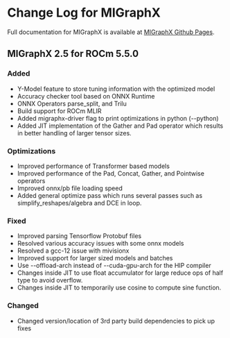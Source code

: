 # Change Log for MIGraphX

Full documentation for MIGraphX is available at [MIGraphX Github Pages](https://rocmsoftwareplatform.github.io/AMDMIGraphX/doc/html/).

## MIGraphX 2.5 for ROCm 5.5.0

### Added
- Y-Model feature to store tuning information with the optimized model
- Accuracy checker tool based on ONNX Runtime
- ONNX Operators parse_split, and Trilu 
- Build support for ROCm MLIR
- Added migraphx-driver flag to print optimizations in python (--python)
- Added JIT implementation of the Gather and Pad operator which results in better handling of larger tensor sizes.


### Optimizations
- Improved performance of Transformer based models
- Improved performance of the Pad, Concat, Gather, and Pointwise operators
- Improved onnx/pb file loading speed
- Added general optimize pass which runs several passes such as simplify_reshapes/algebra and DCE in loop.


### Fixed
- Improved parsing Tensorflow Protobuf files 
- Resolved various accuracy issues with some onnx models
- Resolved a gcc-12 issue with mivisionx
- Improved support for larger sized models and batches
- Use --offload-arch instead of --cuda-gpu-arch for the HIP compiler
- Changes inside JIT to use float accumulator for large reduce ops of half type to avoid overflow.
- Changes inside JIT to temporarily use cosine to compute sine function.

### Changed
- Changed version/location of 3rd party build dependencies to pick up fixes
